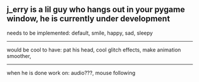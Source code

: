 j_erry is a lil guy who hangs out in your pygame window, he is currently under development
--------------------------------------------------------------------------------------------------------------
needs to be implemented:
default,
smile,
happy,
sad,
sleepy

--------------------------------------------------------------------------------------------------------------
would be cool to have:
pat his head,
cool glitch effects,
make animation smoother,

--------------------------------------------------------------------------------------------------------------
when he is done work on:
audio???,
mouse following
